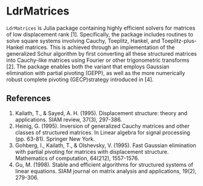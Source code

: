 # LdrMatrices

`LdrMatrices` is Julia package containing highly efficient solvers for matrices of low displacement rank [1]. Specifically, the package includes routines to solve square systems involving Cauchy, Toeplitz, Hankel, and Toeplitz-plus-Hankel matrices. This is achieved through an implementation of the generalized Schur algorithm by first converting all these structured matrices into Cauchy-like matrices using Fourier or other trigonometric transforms [2]. The package enables both the variant that employs Gaussian elimination
with partial pivoting (GEPP), as well as the more numerically robust complete pivoting (GECP)strategy introduced in [4].

## References
1. Kailath, T., & Sayed, A. H. (1995). Displacement structure: theory and applications. SIAM review, 37(3), 297-386.
2. Heinig, G. (1995). Inversion of generalized Cauchy matrices and other classes of structured matrices. In Linear algebra for signal processing (pp. 63-81). Springer New York.
3. Gohberg, I., Kailath, T., & Olshevsky, V. (1995). Fast Gaussian elimination with partial pivoting for matrices with displacement structure. Mathematics of computation, 64(212), 1557-1576.
4. Gu, M. (1998). Stable and efficient algorithms for structured systems of linear equations. SIAM journal on matrix analysis and applications, 19(2), 279-306.
